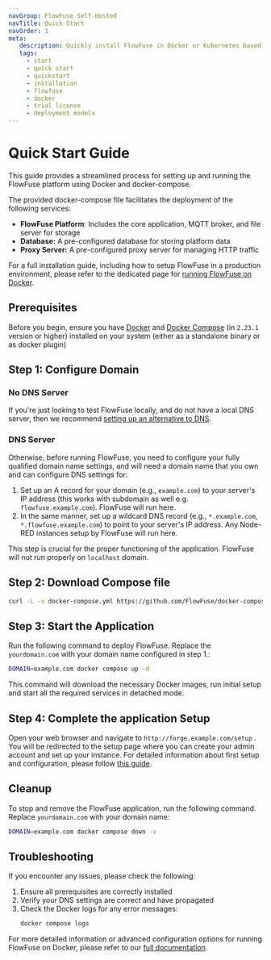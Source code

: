 ```yaml
---
navGroup: FlowFuse Self-Hosted
navTitle: Quick Start
navOrder: 1
meta:
   description: Quickly install FlowFuse in Docker or Kubernetes based environments.
   tags:
     - start
     - quick start
     - quickstart
     - installation
     - flowfuse
     - docker
     - trial license
     - deployment models
---
```


# Quick Start Guide

This guide provides a streamlined process for setting up and running the FlowFuse platform using Docker and docker-compose. 

The provided docker-compose file facilitates the deployment of the following services:
* **FlowFuse Platform**: Includes the core application, MQTT broker, and file server for storage
* **Database:** A pre-configured database for storing platform data
* **Proxy Server:** A pre-configured proxy server for managing HTTP traffic

For a full installation guide, including how to setup FlowFuse in a production environment, please refer to the dedicated page for [running FlowFuse on Docker](../install/docker/README.md).

## Prerequisites

Before you begin, ensure you have [Docker](https://docs.docker.com/engine/install/) and [Docker Compose](https://docs.docker.com/compose/install/) (in `2.23.1` version or higher) installed on your system (either as a standalone binary or as docker plugin)

## Step 1: Configure Domain

### No DNS Server

If you're just looking to test FlowFuse locally, and do not have a local DNS server, then we recommend [setting up an alternative to DNS](../install/dns-setup.md#no-local-dns-server). 

### DNS Server

Otherwise, before running FlowFuse, you need to configure your fully qualified domain name settings, and will need a domain name that you own and can configure DNS settings for:

1. Set up an A record for your domain (e.g., `example.com`) to your server's IP address (this works with subdomain as well e.g. `flowfuse.example.com`). FlowFuse will run here.
2. In the same manner, set up a wildcard DNS record (e.g., `*.example.com`, `*.flowfuse.example.com`) to point to your server's IP address. Any Node-RED instances setup by FlowFuse will run here.

This step is crucial for the proper functioning of the application. FlowFuse will not run properly on `localhost` domain.

## Step 2: Download Compose file

```bash
curl -L -o docker-compose.yml https://github.com/FlowFuse/docker-compose/releases/latest/download/docker-compose-quick-start.yml
```

## Step 3: Start the Application

Run the following command to deploy FlowFuse. Replace the  `yourdomain.com` with your domain name configured in step 1.:

```bash
DOMAIN=example.com docker compose up -d
```

This command will download the necessary Docker images, run initial setup and start all the required services in detached mode.

## Step 4: Complete the application Setup

Open your web browser and navigate to `http://forge.example.com/setup` . You will be redirected to the setup page where you can create your admin account and set up your instance.
For detailed information about first setup and configuration, please follow [this guide](../install/first-run.md).


## Cleanup

To stop and remove the FlowFuse application, run the following command. Replace `yourdomain.com` with your domain name:

```bash
DOMAIN=example.com docker compose down -v
```

## Troubleshooting

If you encounter any issues, please check the following:

1. Ensure all prerequisites are correctly installed
2. Verify your DNS settings are correct and have propagated
3. Check the Docker logs for any error messages:
   ```bash
   docker compose logs
   ```

For more detailed information or advanced configuration options for running FlowFuse on Docker, please refer to our [full documentation](../install/docker/README.md).